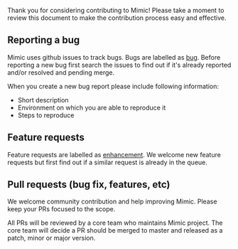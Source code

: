 Thank you for considering contributing to Mimic! 
Please take a moment to review this document to make the contribution process easy and effective.

## Reporting a bug

Mimic uses github issues to track bugs. Bugs are labelled as [bug](../../labels/bug).
Before reporting a new bug first search the issues to find out if it's already reported and/or resolved and pending merge.

When you create a new bug report please include following information:

* Short description
* Environment on which you are able to reproduce it
* Steps to reproduce

## Feature requests

Feature requests are labelled as [enhancement](../../labels/enhancement). 
We welcome new feature requests but first find out if a similar request is already in the queue.

## Pull requests (bug fix, features, etc)

We welcome community contribution and help improving Mimic. Please keep your PRs focused to the scope.

All PRs will be reviewed by a core team who maintains Mimic project.
The core team will decide a PR should be merged to master and released as a patch, minor or major version.
